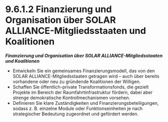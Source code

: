 # 9.6.1.2 Finanzierung und Organisation über SOLAR ALLIANCE-Mitgliedsstaaten und Koalitionen

_**Finanzierung und Organisation über SOLAR ALLIANCE-Mitgliedsstaaten und Koalitionen**_

* Entwickeln Sie ein gemeinsames Finanzierungsmodell, das von den SOLAR ALLIANCE-Mitgliedsstaaten getragen wird – auch über bereits vorhandene oder neu zu gründende Koalitionen der Willigen.
* Schaffen Sie öffentlich-private Transformationsfonds, die gezielt Projekte im Bereich der Raumfahrtinfrastruktur fördern, dabei aber strenge demokratische Kontrollmechanismen vorsehen.
* Definieren Sie klare Zuständigkeiten und Finanzierungsbeteiligungen, sodass z. B. einzelne Module oder Funktionseinheiten je nach strategischer Bedeutung zugeordnet und gefördert werden.
